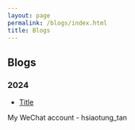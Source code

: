 ```yaml
---
layout: page
permalink: /blogs/index.html
title: Blogs
---
```


## Blogs

### 2024

- [Title](link)

My WeChat account - hsiaotung_tan

<br>
